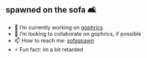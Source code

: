 ## spawned on the sofa 🛋️

- 🔭 I’m currently working on [gophrics](github.com/sofaspawn/gophrics)
- 👯 I’m looking to collaborate on gophrics, if possible
- 📫 How to reach me: [sofaspawn](x.com/sofaspawn)
- ⚡ Fun fact: im a bit retarded
